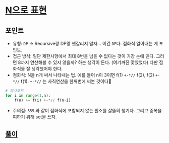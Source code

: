 # [N으로 표현](https://programmers.co.kr/learn/courses/30/lessons/42895)

## 포인트
- 유형: `DP` -> Recursive랑 DP랑 헷갈리지 말자... 이건 `DP`다. 점화식 알아내는 게 포인트.
- 접근 방식: 일단 제한사항에서 최대 8번을 넘을 수 없다는 것이 가장 눈에 띤다. 그러면 8까지 연산해볼 수 있지 않을까? 하는 생각이 든다. (여기까진 맞았었다) 다만 점화식을 잘 생각했어야 한다.
- 점화식: N을 n개 써서 나타내는 법. 예를 들어 n이 3이면 f(1) `+-*//` f(2), f(2) `+-*//` f(1). `+-*//` 는 사칙연산을 한꺼번에 써본 것이다👀 
  
```python
# 의사코드
for i in range(1,n):
    f(n) += f(i) +-*// f(n-i)
```
- 주의점: `555` 와 같이 점화식에 포함되지 않는 원소를 살뜰히 챙기자. 그리고 중복을 피하기 위해 set을 쓰자. 

## [풀이](./index.py)